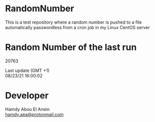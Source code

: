 # RandomNumber    
This is a test repository where a random number is pushed to a file automatically passwordless from a cron job in my Linux CentOS server    
# Random Number of the last run   
20763
      
Last update (GMT +1)    
08/23/21 16:00:02
# Developer    
Hamdy Abou El Anein   
hamdy.aea@protonmail.com
